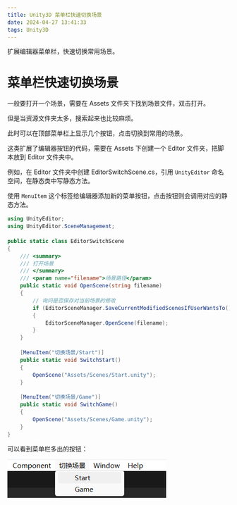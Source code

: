 ```yaml
---
title: Unity3D 菜单栏快速切换场景
date: 2024-04-27 13:41:33
tags: Unity3D
---
```


扩展编辑器菜单栏，快速切换常用场景。

<!--more-->

# 菜单栏快速切换场景

一般要打开一个场景，需要在 Assets 文件夹下找到场景文件，双击打开。

但是当资源文件夹太多，搜索起来也比较麻烦。

此时可以在顶部菜单栏上显示几个按钮，点击切换到常用的场景。

这类扩展了编辑器按钮的代码，需要在 Assets 下创建一个 Editor 文件夹，把脚本放到 Editor 文件夹中。

例如，在 Editor 文件夹中创建 EditorSwitchScene.cs，引用 `UnityEditor` 命名空间，在静态类中写静态方法。

使用 `MenuItem` 这个标签给编辑器添加新的菜单按钮，点击按钮则会调用对应的静态方法。

```c#
using UnityEditor;
using UnityEditor.SceneManagement;

public static class EditorSwitchScene
{
    /// <summary>
    /// 打开场景
    /// </summary>
    /// <param name="filename">场景路径</param>
    public static void OpenScene(string filename)
    {
        // 询问是否保存对当前场景的修改
        if (EditorSceneManager.SaveCurrentModifiedScenesIfUserWantsTo())
        {
            EditorSceneManager.OpenScene(filename);
        }
    }

    [MenuItem("切换场景/Start")]
    public static void SwitchStart()
    {
        OpenScene("Assets/Scenes/Start.unity");
    }

    [MenuItem("切换场景/Game")]
    public static void SwitchGame()
    {
        OpenScene("Assets/Scenes/Game.unity");
    }
}
```

可以看到菜单栏多出的按钮：

![](../images/unity-editor-switch-scene/菜单栏按钮.png)
